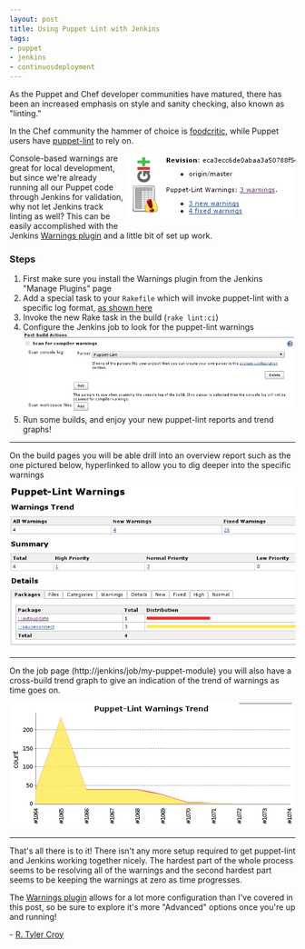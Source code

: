 ```yaml
---
layout: post
title: Using Puppet Lint with Jenkins
tags:
- puppet
- jenkins
- continuosdeployment
---
```



As the Puppet and Chef developer communities have matured, there has been
an increased emphasis on style and sanity checking, also known as "linting."

In the Chef community the hammer of choice is
[foodcritic](http://acrmp.github.com/foodcritic/), while Puppet users have
[puppet-lint](https://github.com/rodjek/puppet-lint/) to rely on.


<img src="/images/post-images/puppet-lint-jenkins/puppet-lint-build-page.png"
alt="Puppet Lint Warnings in Jenkins" align="right"/>


Console-based warnings are great for local development, but since we're already
running all our Puppet code through Jenkins for validation, why not let Jenkins
track linting as well? This can be easily accomplished with the Jenkins [Warnings
plugin](https://wiki.jenkins-ci.org/display/JENKINS/Warnings+Plugin) and a
little bit of set up work.



### Steps

1. First make sure you install the Warnings plugin from the Jenkins "Manage
   Plugins" page
1. Add a special task to your `Rakefile` which will invoke puppet-lint with a
   specific log format, [as shown here](https://gist.github.com/3041462)
1. Invoke the new Rake task in the build (`rake lint:ci`)
1. Configure the Jenkins job to look for the puppet-lint warnings
    ![Warnings scan configuration](/images/post-images/puppet-lint-jenkins/warnings-plugin-scan.png)
1. Run some builds, and enjoy your new puppet-lint reports and trend graphs!


---

On the build pages you will be able drill into an overview report such as the one
pictured below, hyperlinked to allow you to dig deeper into the specific warnings

![Build-specific warnings report](/images/post-images/puppet-lint-jenkins/puppet-lint-warnings-build-page.png)

---

On the job page (http://jenkins/job/my-puppet-module) you will also have a
cross-build trend graph to give an indication of the trend of warnings as time
goes on.

![Overall Warnings Trend](/images/post-images/puppet-lint-jenkins/puppet-lint-trend.png)

---


That's all there is to it! There isn't any more setup required to get
puppet-lint and Jenkins working together nicely.  The hardest part of the whole
process seems to be resolving all of the warnings and the second hardest part seems to
be keeping the warnings at zero as time progresses.

The [Warnings
plugin](https://wiki.jenkins-ci.org/display/JENKINS/Warnings+Plugin) allows for
a lot more configuration than I've covered in this post, so be sure to explore
it's more "Advanced" options once you're up and running!


\- [R. Tyler Croy](https://github.com/rtyler/)

